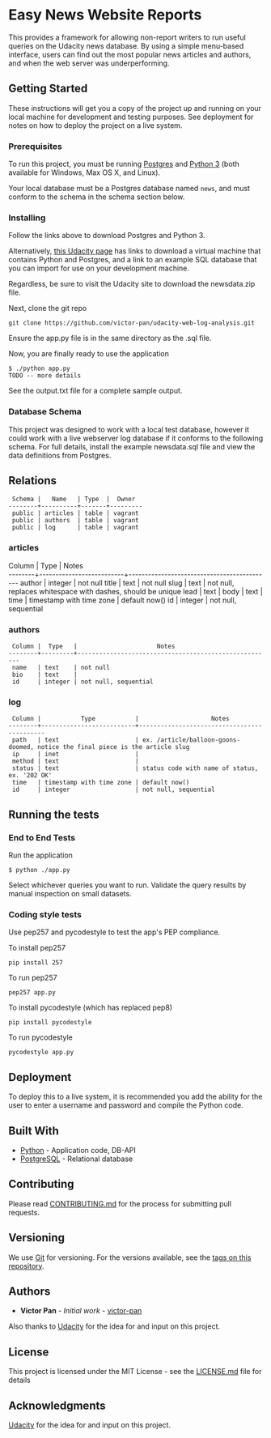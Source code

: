 # Easy News Website Reports

This provides a framework for allowing non-report writers to run useful queries on the Udacity news database. By using a simple menu-based interface, users can find out the most popular news articles and authors, and when the web server was underperforming.

## Getting Started

These instructions will get you a copy of the project up and running on your local machine for development and testing purposes. See deployment for notes on how to deploy the project on a live system.

### Prerequisites

To run this project, you must be running [Postgres](https://www.postgresql.org/download/) and [Python 3](https://www.python.org/downloads/) (both available for Windows, Max OS X, and Linux).

Your local database must be a Postgres database named `news`, and must conform to the schema in the schema section below.

### Installing

Follow the links above to download Postgres and Python 3.

Alternatively, [this Udacity page](https://classroom.udacity.com/nanodegrees/nd004/parts/8d3e23e1-9ab6-47eb-b4f3-d5dc7ef27bf0/modules/bc51d967-cb21-46f4-90ea-caf73439dc59/lessons/262a84d7-86dc-487d-98f9-648aa7ca5a0f/concepts/a9cf98c8-0325-4c68-b972-58d5957f1a91) has links to download a virtual machine that contains Python and Postgres, and a link to an example SQL database that you can import for use on your development machine.

Regardless, be sure to visit the Udacity site to download the newsdata.zip file.

Next, clone the git repo
```
git clone https://github.com/victor-pan/udacity-web-log-analysis.git
```

Ensure the app.py file is in the same directory as the .sql file.

Now, you are finally ready to use the application
```
$ ./python app.py
TODO -- more details
```
See the output.txt file for a complete sample output.

### Database Schema
This project was designed to work with a local test database, however it could work with a live webserver log database if it conforms to the following schema. For full details, install the example newsdata.sql file and view the data definitions from Postgres.

## Relations
```
 Schema |   Name   | Type  |  Owner
--------+----------+-------+---------
 public | articles | table | vagrant
 public | authors  | table | vagrant
 public | log      | table | vagrant
```

### articles
 Column |           Type           |                       Notes            
--------+--------------------------+--------------------------------------------
 author | integer                  | not null
 title  | text                     | not null
 slug   | text                     | not null, replaces whitespace with dashes, should be unique
 lead   | text                     |
 body   | text                     |
 time   | timestamp with time zone | default now()
 id     | integer                  | not null, sequential

### authors
```
 Column |  Type   |                      Notes
--------+---------+------------------------------------------------------
 name   | text    | not null
 bio    | text    |
 id     | integer | not null, sequential
```

### log
```
 Column |           Type           |                    Notes               
--------+--------------------------+--------------------------------------------
 path   | text                     | ex. /article/balloon-goons-doomed, notice the final piece is the article slug
 ip     | inet                     |
 method | text                     |
 status | text                     | status code with name of status, ex. '202 OK'
 time   | timestamp with time zone | default now()
 id     | integer                  | not null, sequential
```

## Running the tests

### End to End Tests
Run the application
```
$ python ./app.py
```
Select whichever queries you want to run. Validate the query results by manual inspection on small datasets.

### Coding style tests
Use pep257 and pycodestyle to test the app's PEP compliance.

To install pep257
```
pip install 257
```
To run pep257
```
pep257 app.py
```

To install pycodestyle (which has replaced pep8)
```
pip install pycodestyle
```
To run pycodestyle
```
pycodestyle app.py
```

## Deployment

To deploy this to a live system, it is recommended you add the ability for the user to enter a username and password and compile the Python code.

## Built With

* [Python](https://www.python.org/) - Application code, DB-API
* [PostgreSQL](https://www.postgresql.org/) - Relational database

## Contributing

Please read [CONTRIBUTING.md](https://github.com/victor-pan/udacity-web-log-analysis/blob/master/CONTRIBUTING.md) for the process for submitting pull requests.

## Versioning

We use [Git](https://git-scm.com/) for versioning. For the versions available, see the [tags on this repository](https://github.com/victor-pan/udacity-web-log-analysis/tags). 

## Authors

* **Victor Pan** - *Initial work* - [victor-pan](https://github.com/victor-pan)

Also thanks to [Udacity](https://classroom.udacity.com) for the idea for and input on this project.

## License

This project is licensed under the MIT License - see the [LICENSE.md](LICENSE.md) file for details

## Acknowledgments
[Udacity](https://classroom.udacity.com) for the idea for and input on this project.